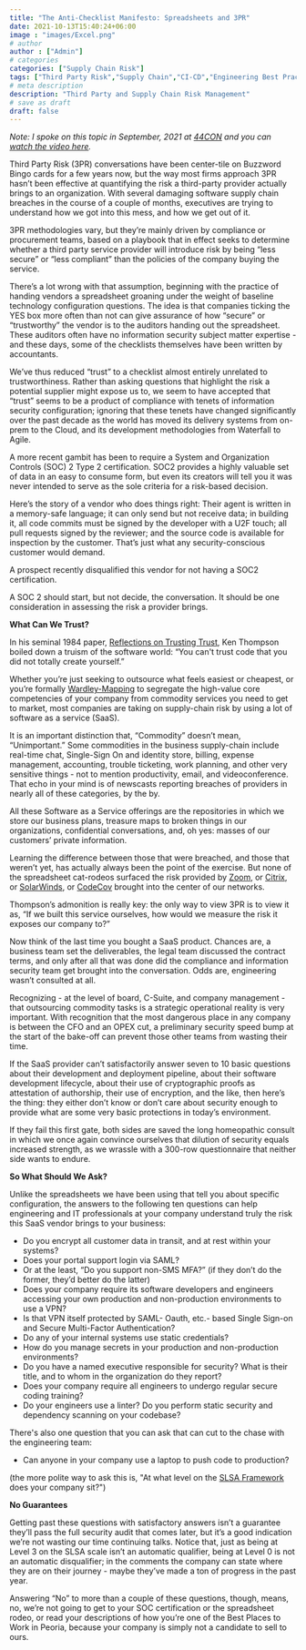 ```yaml
---
title: "The Anti-Checklist Manifesto: Spreadsheets and 3PR"
date: 2021-10-13T15:40:24+06:00
image : "images/Excel.png"
# author
author : ["Admin"]
# categories
categories: ["Supply Chain Risk"]
tags: ["Third Party Risk","Supply Chain","CI-CD","Engineering Best Practices"]
# meta description
description: "Third Party and Supply Chain Risk Management"
# save as draft
draft: false
---
```


*Note: I spoke on this topic in September, 2021 at [44CON](https://44con.com) and you can 
[watch the video here](https://44con.com/2021/10/01/watch-the-first-44con-lunchtime-talk-with-nick-selby/).*


Third Party Risk (3PR) conversations have been center-tile on Buzzword Bingo cards for a few years now, but the way most firms approach 3PR hasn’t been effective at quantifying the risk a third-party provider actually brings to an organization. With several damaging software supply chain breaches in the course of a couple of months, executives are trying to understand how we got into this mess, and how we get out of it.

3PR methodologies vary, but they’re mainly driven by compliance or procurement teams, based on a playbook that in effect seeks to determine whether a third party service provider will introduce risk by being “less secure” or “less compliant” than the policies of the company buying the service. 

There’s a lot wrong with that assumption, beginning with the practice of handing vendors a spreadsheet groaning under the weight of baseline technology configuration questions. The idea is that companies ticking the YES box more often than not can give assurance of how “secure” or “trustworthy” the vendor is to the auditors handing out the spreadsheet. These auditors often have no information security subject matter expertise - and these days, some of the checklists themselves have been written by accountants.

We’ve thus reduced “trust” to a checklist almost entirely unrelated to trustworthiness. Rather than asking questions that highlight the risk a potential supplier might expose us to, we seem to have accepted that “trust” seems to be a product of compliance with tenets of information security configuration; ignoring that these tenets have changed significantly over the past decade as the world has moved its delivery systems from on-prem to the Cloud, and its development methodologies from Waterfall to Agile. 

A more recent gambit has been to require a System and Organization Controls (SOC) 2 Type 2 certification. SOC2 provides a highly valuable set of data in an easy to consume form, but even its creators will tell you it was never intended to serve as the sole criteria for a risk-based decision.

Here’s the story of a vendor who does things right: Their agent is written in a memory-safe language; it can only send but not receive data; in building it, all code commits must be signed by the developer with a U2F touch; all pull requests signed by the reviewer; and the source code is available for inspection by the customer. That’s just what any security-conscious customer would demand. 

A prospect recently disqualified this vendor for not having a SOC2 certification. 

A SOC 2 should start, but not decide, the conversation. It should be one consideration in assessing the risk a provider brings. 

**What Can We Trust?**

In his seminal 1984 paper, [Reflections on Trusting Trust](https://dl.acm.org/doi/pdf/10.1145/358198.358210), Ken Thompson boiled down a truism of the software world: “You can't trust code that you did not totally create yourself.”

Whether you’re just seeking to outsource what feels easiest or cheapest, or you’re formally [Wardley-Mapping](https://en.wikipedia.org/wiki/Wardley_map) to segregate the high-value core competencies of your company from commodity services you need to get to market, most companies are taking on supply-chain risk by using a lot of software as a service (SaaS). 

It is an important distinction that, “Commodity” doesn’t mean, “Unimportant.” Some commodities in the business supply-chain include real-time chat, Single-Sign On and identity store, billing, expense management, accounting, trouble ticketing, work planning, and other very sensitive things - not to mention productivity, email, and videoconference. That echo in your mind is of newscasts reporting breaches of providers in nearly all of these categories, by the by. 

All these Software as a Service offerings are the repositories in which we store our business plans, treasure maps to broken things in our organizations, confidential conversations, and, oh yes: masses of our customers’ private information. 

Learning the difference between those that were breached, and those that weren’t yet, has actually always been the point of the exercise. But none of the spreadsheet cat-rodeos surfaced the risk provided by [Zoom](https://www.ftc.gov/news-events/press-releases/2020/11/ftc-requires-zoom-enhance-its-security-practices-part-settlement), or [Citrix](https://www.fbi.gov/news/pressrel/press-releases/russian-foreign-intelligence-service-exploiting-five-publicly-known-vulnerabilities-to-compromise-us-and-allied-networks), or [SolarWinds](https://www.cisa.gov/news/2020/12/13/cisa-issues-emergency-directive-mitigate-compromise-solarwinds-orion-network), or [CodeCov](https://www.reuters.com/technology/codecov-hackers-breached-hundreds-restricted-customer-sites-sources-2021-04-19/) brought into the center of our networks. 

Thompson’s admonition is really key: the only way to view 3PR is to view it as, “If we built this service ourselves, how would we measure the risk it exposes our company to?” 

Now think of the last time you bought a SaaS product. Chances are, a business team set the deliverables, the legal team discussed the contract terms, and only after all that was done did the compliance and information security team get brought into the conversation. Odds are,  engineering wasn’t consulted at all.

Recognizing - at the level of board, C-Suite, and company management - that outsourcing commodity tasks is a strategic operational reality is very important. With recognition that the most dangerous place in any company is between the CFO and an OPEX cut, a preliminary security speed bump at the start of the bake-off can prevent those other teams from wasting their time.

If the SaaS provider can’t satisfactorily answer seven to 10 basic questions about their development and deployment pipeline, about their software development lifecycle, about their use of cryptographic proofs as attestation of authorship, their use of encryption, and the like, then here’s the thing: they either don’t know or don’t care about security enough to provide what are some very basic protections in today’s environment. 

If they fail this first gate, both sides are saved the long homeopathic consult in which we once again convince ourselves that dilution of security equals increased strength, as we wrassle with a 300-row questionnaire that neither side wants to endure. 

**So What Should We Ask?**

Unlike the spreadsheets we have been using that tell you about specific configuration, the answers to the following ten questions can help engineering and IT professionals at your company understand truly the risk this SaaS vendor brings to your business:

- Do you encrypt all customer data in transit, and at rest within your systems? 
- Does your portal support login via SAML?
- Or at the least, “Do you support non-SMS MFA?” (if they don’t do the former, they’d better do the latter)
- Does your company require its software developers and engineers accessing your own production and non-production environments to use a VPN?
- Is that VPN itself protected by SAML- Oauth, etc.- based Single Sign-on and Secure Multi-Factor Authentication?
- Do any of your internal systems use static credentials?
- How do you manage secrets in your production and non-production environments?
- Do you have a named executive responsible for security? What is their title, and to whom in the organization do they report? 
- Does your company require all engineers to undergo regular secure coding training?
- Do your engineers use a linter? Do you perform static security and dependency scanning on your codebase?

There's also one question that you can ask that can cut to the chase with the engineering team:

- Can anyone in your company use a laptop to push code to production? 

(the more polite way to ask this is, "At what level on the [SLSA Framework](https://slsa.dev/) does your company sit?")

**No Guarantees**

Getting past these questions with satisfactory answers isn’t a guarantee they’ll pass the full security audit that comes later, but it’s a good indication we’re not wasting our time continuing talks. Notice that, just as being at Level 3 on the SLSA scale isn’t an automatic qualifier, being at Level 0 is not an automatic disqualifier; in the comments the company can state where they are on their journey - maybe they’ve made a ton of progress in the past year. 

Answering “No” to more than a couple of these questions, though, means, no, we’re not going to get to your SOC certification or the spreadsheet rodeo, or read your descriptions of how you’re one of the Best Places to Work in Peoria, because your company is simply not a candidate to sell to ours.